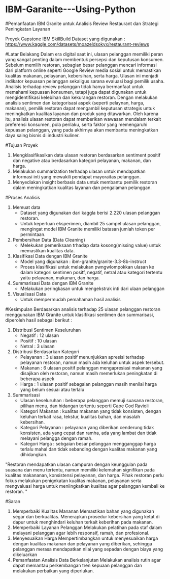 # IBM-Garanite---Using-Python

#Pemanfaatan IBM Granite untuk Analisis Review Restaurant dan Strategi Peningkatan Layanan

Proyek Capstone IBM SkillBuild
Dataset yang digunakan :  https://www.kaggle.com/datasets/moazeldsokyx/restaurant-reviews

#Latar Belakang
Dalam era digital saat ini, ulasan pelanggan memiliki peran yang sangat penting dalam membentuk persepsi dan keputusan konsumen. Sebelum memilih restoran, sebagian besar pelanggan mencari informasi dari platform online seperti Google Review media sosial untuk memastikan kualitas makanan, pelayanan, kebersihan, serta harga. Ulasan ini menjadi indikator kepuasan pelanggan sekaligus sarana evaluasi bagi pemilik usaha.
Analisis terhadap review pelanggan tidak hanya bermanfaat untuk memahami kepuasan konsumen, tetapi juga dapat digunakan untuk mengidentifikasi kelebihan dan kekurangan restoran. Dengan melakukan analisis sentimen dan kategorisasi aspek (seperti pelaynan, harga, makanan), pemilik restoran dapat mengambil keputusan strategis untuk meningkatkan kualitas layanan dan produk yang ditawarkan.
Oleh karena itu, analisis ulasan restoran dapat memberikan wawasan mendalam terkait preferensi konsumen, pola perilaku, serta faktor yang memengaruhi kepuasan pelanggan, yang pada akhirnya akan membantu meningkatkan daya saing bisnis di industri kuliner.

#Tujuan Proyek
1. Mengklasifikasikan data ulasan restoran berdasarkan sentiment positif dan negative atau berdasarkan kategori pelayanan, makanan, dan harga.
2.	Melakukan summarization terhadap ulasan untuk mendapatkan informasi inti yang mewakili pendapat mayoraitas pelanggan.
3.	Menyediakan insight berbasis data untuk membantu pemilik restoran dalam meningkatkan kualitas layanan dan pengalaman pelanggan.

#Proses Analisis
1. Memuat data
   - Dataset yang digunakan dari kaggla berisi 2.220 ulasan pelanggan restoran.
   - Untuk keperluan eksperimen, diambil 25 sampel ulasan pelanggan, mengingat     model IBM Granite memiliki batasan jumlah token per permintaan.
2. Pembersihan Data (Data Cleaning)
   - Melekukan pemeriksaan trhadap data kosong(missing value) untuk memastikan kualitas data.
3. Klasifikasi Data dengan IBM Granite
   - Model yang digunakan : ibm-granite/granite-3.3-8b-instruct
   - Proses klasifikasi untuk melakukan pwngwlompokkan ulasan ke dalam kategori sentimen positf, negatif, netral atau kategori tertentu yaitu pelayanan, makanan, dan harga.
4. Summarisasi Data dengan IBM Granite
   - Melakukan peringkasan untuk mengekstrak inti dari ulaan pelanggan
5. Visualisasi Data
   - Untuk mempermudah pemahaman hasil analisis
  
#Kesimpulan
Berdasarkan analisis terhadap 25 ulasan pelanggan restoran menggunakan IBM Granite untuk klasifikasi sentimen dan summarisasi, diperoleh hasil sebagai berikut :
1. Distribusi Sentimen Keseluruhan
   - Negatif : 12 ulasan
   - Positif : 10 ulasan
   - Netral : 3 ulasan
2. Distribusi Berdasarkan Kategori
   - Pelayanan : 3 ulasan positif
     menunjukkan apresisi terhadap pelayanan restoran, namun masih ada keluhan untuk aspek tersebut.
   - Makanan : 6 ulasan positif
     pelanggan mengapresiasi makanan yang disajikan oleh restoran, namun masih memerlukan peningkatan di beberapa aspek
   - Harga : 1 ulasan positif
     sebagaian pelanggan masih menilai harga yang belum sesuai atau terlalu 
3. Summarisasi
   - Ulasan keseluruhan : beberapa pelanggan memuji suasana restoran, pilihan menu, dan hidangan tertentu seperti Cape Cod Ravioli
   - Kategori Makanan : kualitas makanan yang tidak konsisten, dengan keluhan terkait rasa, tekstur, kualitas bahan, dan masalah kebersihan.
   - Kategori Pelayanan : pelayanan yang diberikan cenderung tidak konsisten, ada yang cepat dan ramha, ada yang lambat dan tidak melayani pelangga dengan ramah.
   - Kategori Harga : sebgaian besar pelanggan mengganggap harga terlalu mahal dan tidak sebanding dengan kualitas makanan yang dihidangkan. 

"Restoran mendapatkan ulasan campuran dengan keunggulan pada suasana dan menu tertentu, namun memiliki kelemahan signifikan pada kualitas makananan, konsistensi pelayanan, dan harga. Pihak restoran perlu fokus melakukan penignkatan kualitas makanan, pelayanan serta mengvaluasi harga untuk meniingkatkan kualitas agar pelanggan kembali ke restoran. "

#Saran
1. Memperbaiki Kualitas Mananan
   Memastikan bahan yang digunakan segar dan berkualitas. Menerapkan prosedur kebersihan yang ketat di dapur untuk menghindari keluhan terkait keberihan pada makanan.
2. Memperbaiki Layanan Pelanggan
   Melakukan pelatihan pada staf dalam melayani pelanggan agar lebih responsif, ramah, dan profesional.
3. Menyesuaikan Harga
   Mempertimbangkan untuk menyesuaikan harga dengan kualitas makanan dan pelayanan yang diberikan, sehingga pelanggan merasa mendapatkan nilai yang sepadan dengan biaya yang dikeluarkan
4. Pemanfaatan Analisis Data Berkelanjutan
   Melakukan analisis rutin agar dapat memantau perkembangan tren kepuaan pelanggan dan melakukan perbaikan yang diperlukan.
   



